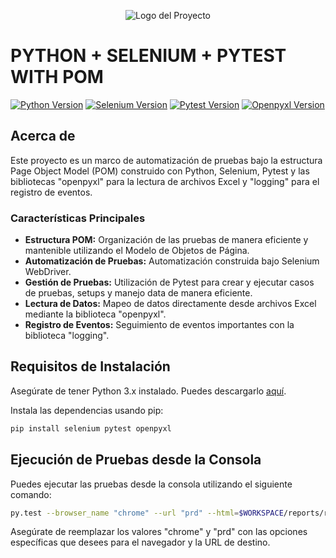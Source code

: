 <p align="center">
  <img src="https://tu-imagen-o-logo.png" alt="Logo del Proyecto">
</p>

# PYTHON + SELENIUM + PYTEST WITH POM

[![Python Version](https://img.shields.io/badge/python-3.x-blue.svg)](https://www.python.org/downloads/release)
[![Selenium Version](https://img.shields.io/badge/selenium-4.x-green.svg)](https://pypi.org/project/selenium/)
[![Pytest Version](https://img.shields.io/badge/pytest-7.x-red.svg)](https://docs.pytest.org/en/latest/)
[![Openpyxl Version](https://img.shields.io/badge/openpyxl-3.x-orange.svg)](https://openpyxl.readthedocs.io/en/stable/)

## Acerca de

Este proyecto es un marco de automatización de pruebas bajo la estructura Page Object Model (POM) construido con Python, Selenium, Pytest y las bibliotecas "openpyxl" para la lectura de archivos Excel y "logging" para el registro de eventos.

### Características Principales

- **Estructura POM:** Organización de las pruebas de manera eficiente y mantenible utilizando el Modelo de Objetos de Página.
- **Automatización de Pruebas:** Automatización construida bajo Selenium WebDriver.
- **Gestión de Pruebas:** Utilización de Pytest para crear y ejecutar casos de pruebas, setups y manejo data de manera eficiente.
- **Lectura de Datos:** Mapeo de datos directamente desde archivos Excel mediante la biblioteca "openpyxl".
- **Registro de Eventos:** Seguimiento de eventos importantes con la biblioteca "logging".

## Requisitos de Instalación

Asegúrate de tener Python 3.x instalado. Puedes descargarlo [aquí](https://www.python.org/downloads/release).

Instala las dependencias usando pip:

```bash
pip install selenium pytest openpyxl
```

## Ejecución de Pruebas desde la Consola

Puedes ejecutar las pruebas desde la consola utilizando el siguiente comando:

```bash
py.test --browser_name "chrome" --url "prd" --html=$WORKSPACE/reports/report.html
```

Asegúrate de reemplazar los valores "chrome" y "prd" con las opciones específicas que desees para el navegador y la URL de destino. 